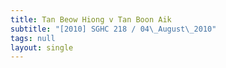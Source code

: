 ```yaml
---
title: Tan Beow Hiong v Tan Boon Aik
subtitle: "[2010] SGHC 218 / 04\_August\_2010"
tags: null
layout: single
---
```


